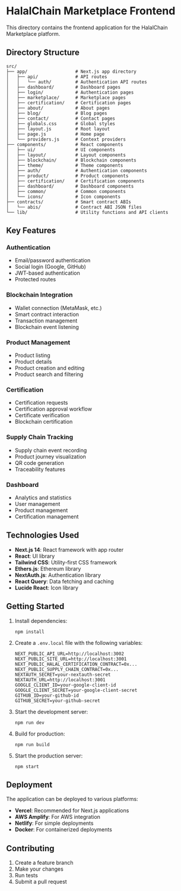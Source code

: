 # HalalChain Marketplace Frontend

This directory contains the frontend application for the HalalChain Marketplace platform.

## Directory Structure

```
src/
├── app/                  # Next.js app directory
│   ├── api/              # API routes
│   │   └── auth/         # Authentication API routes
│   ├── dashboard/        # Dashboard pages
│   ├── login/            # Authentication pages
│   ├── marketplace/      # Marketplace pages
│   ├── certification/    # Certification pages
│   ├── about/            # About pages
│   ├── blog/             # Blog pages
│   ├── contact/          # Contact pages
│   ├── globals.css       # Global styles
│   ├── layout.js         # Root layout
│   ├── page.js           # Home page
│   └── providers.js      # Context providers
├── components/           # React components
│   ├── ui/               # UI components
│   ├── layout/           # Layout components
│   ├── blockchain/       # Blockchain components
│   ├── theme/            # Theme components
│   ├── auth/             # Authentication components
│   ├── product/          # Product components
│   ├── certification/    # Certification components
│   ├── dashboard/        # Dashboard components
│   ├── common/           # Common components
│   └── icons/            # Icon components
├── contracts/            # Smart contract ABIs
│   └── abis/             # Contract ABI JSON files
└── lib/                  # Utility functions and API clients
```

## Key Features

### Authentication
- Email/password authentication
- Social login (Google, GitHub)
- JWT-based authentication
- Protected routes

### Blockchain Integration
- Wallet connection (MetaMask, etc.)
- Smart contract interaction
- Transaction management
- Blockchain event listening

### Product Management
- Product listing
- Product details
- Product creation and editing
- Product search and filtering

### Certification
- Certification requests
- Certification approval workflow
- Certificate verification
- Blockchain certification

### Supply Chain Tracking
- Supply chain event recording
- Product journey visualization
- QR code generation
- Traceability features

### Dashboard
- Analytics and statistics
- User management
- Product management
- Certification management

## Technologies Used

- **Next.js 14**: React framework with app router
- **React**: UI library
- **Tailwind CSS**: Utility-first CSS framework
- **Ethers.js**: Ethereum library
- **NextAuth.js**: Authentication library
- **React Query**: Data fetching and caching
- **Lucide React**: Icon library

## Getting Started

1. Install dependencies:
   ```
   npm install
   ```

2. Create a `.env.local` file with the following variables:
   ```
   NEXT_PUBLIC_API_URL=http://localhost:3002
   NEXT_PUBLIC_SITE_URL=http://localhost:3001
   NEXT_PUBLIC_HALAL_CERTIFICATION_CONTRACT=0x...
   NEXT_PUBLIC_SUPPLY_CHAIN_CONTRACT=0x...
   NEXTAUTH_SECRET=your-nextauth-secret
   NEXTAUTH_URL=http://localhost:3001
   GOOGLE_CLIENT_ID=your-google-client-id
   GOOGLE_CLIENT_SECRET=your-google-client-secret
   GITHUB_ID=your-github-id
   GITHUB_SECRET=your-github-secret
   ```

3. Start the development server:
   ```
   npm run dev
   ```

4. Build for production:
   ```
   npm run build
   ```

5. Start the production server:
   ```
   npm start
   ```

## Deployment

The application can be deployed to various platforms:

- **Vercel**: Recommended for Next.js applications
- **AWS Amplify**: For AWS integration
- **Netlify**: For simple deployments
- **Docker**: For containerized deployments

## Contributing

1. Create a feature branch
2. Make your changes
3. Run tests
4. Submit a pull request